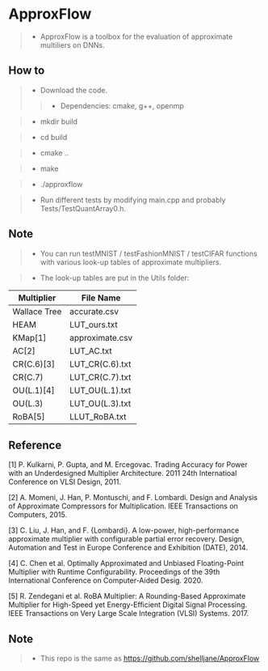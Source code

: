 # ApproxFlow

>* ApproxFlow is a toolbox for the evaluation of approximate multiliers on DNNs. 

## How to

>* Download the code. 
>>* Dependencies: cmake, g++, openmp

>* mkdir build

>* cd build

>* cmake ..

>* make

>* ./approxflow

>* Run different tests by modifying main.cpp and probably Tests/TestQuantArray0.h. 

## Note

>* You can run testMNIST / testFashionMNIST / testCIFAR functions with various look-up tables of approximate multipliers. 

>* The look-up tables are put in the Utils folder: 

|  Multiplier | File Name  |
|  ----  | ----  |
| Wallace Tree | accurate.csv |
| HEAM         | LUT_ours.txt |
| KMap\[1\]         | approximate.csv |
| AC\[2\]           | LUT_AC.txt |
| CR(C.6)\[3\]      | LUT_CR(C.6).txt |
| CR(C.7)      | LUT_CR(C.7).txt |
| OU(L.1)\[4\]      | LUT_OU(L.1).txt |
| OU(L.3)      | LUT_OU(L.3).txt |
| RoBA\[5\]         | LLUT_RoBA.txt |

## Reference

\[1\] P. Kulkarni, P. Gupta, and M. Ercegovac. Trading Accuracy for Power with an Underdesigned Multiplier Architecture. 2011 24th Internatioal Conference on VLSI Design, 2011. 

\[2\] A. Momeni, J. Han, P. Montuschi, and F. Lombardi. Design and Analysis of Approximate Compressors for Multiplication. IEEE Transactions on Computers, 2015. 

\[3\] C. Liu, J. Han, and F. {Lombardi}. A low-power, high-performance approximate multiplier with configurable partial error recovery. Design, Automation and Test in Europe Conference and Exhibition (DATE), 2014. 

\[4\] C. Chen et al. Optimally Approximated and Unbiased Floating-Point Multiplier with Runtime Configurability. Proceedings of the 39th International Conference on Computer-Aided Desig. 2020. 

\[5\] R. Zendegani et al. RoBA Multiplier: A Rounding-Based Approximate Multiplier for High-Speed yet Energy-Efficient Digital Signal Processing. IEEE Transactions on Very Large Scale Integration (VLSI) Systems. 2017. 

## Note

>* This repo is the same as https://github.com/shelljane/ApproxFlow
